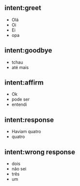 ## intent:greet
- Olá
- Oi
- Ei
- opa

## intent:goodbye
- tchau
- até mais 


## intent:affirm
- Ok
- pode ser 
- entendi

## intent:response
- Haviam quatro
- quatro

## intent:wrong response
- dois 
- não sei
- três
- um 

